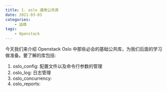 ```yaml
---
title: 1. oslo 通用公共库
date: 2021-03-03
categories:
    - 运维
tags:
	- Openstack
---
```


<!-- more -->

今天我们来介绍 Openstack Oslo 中那些必会的基础公共库，为我们后面的学习做准备。要了解的库包括:
1. oslo_config: 配置文件以及命令行参数的管理
2. oslo_log: 日志管理
3. oslo_concurrency: 
4. oslo_reports:
